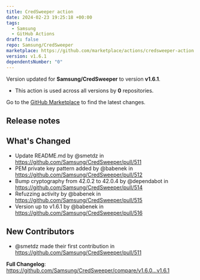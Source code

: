 ```yaml
---
title: CredSweeper action
date: 2024-02-23 19:25:18 +00:00
tags:
  - Samsung
  - GitHub Actions
draft: false
repo: Samsung/CredSweeper
marketplace: https://github.com/marketplace/actions/credsweeper-action
version: v1.6.1
dependentsNumber: "0"
---
```



Version updated for **Samsung/CredSweeper** to version **v1.6.1**.
- This action is used across all versions by **0** repositories.

Go to the [GitHub Marketplace](https://github.com/marketplace/actions/credsweeper-action) to find the latest changes.

## Release notes

## What's Changed
* Update README.md by @smetdz in https://github.com/Samsung/CredSweeper/pull/511
* PEM private key pattern added by @babenek in https://github.com/Samsung/CredSweeper/pull/512
* Bump cryptography from 42.0.2 to 42.0.4 by @dependabot in https://github.com/Samsung/CredSweeper/pull/514
* Refuzzing activity by @babenek in https://github.com/Samsung/CredSweeper/pull/515
* Version up to v1.6.1 by @babenek in https://github.com/Samsung/CredSweeper/pull/516

## New Contributors
* @smetdz made their first contribution in https://github.com/Samsung/CredSweeper/pull/511

**Full Changelog**: https://github.com/Samsung/CredSweeper/compare/v1.6.0...v1.6.1
